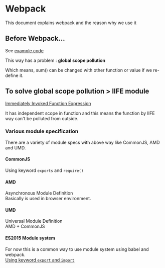 # Webpack

This document explains webpack and the reason why we use it

## Before Webpack...

See [example code](01-before-webpack)

This way has a problem : **global scope pollution**

Which means, sum() can be changed with other function or value if we re-define it.

## To solve global scope pollution > IIFE module

[Immediately Invoked Function Expression](02-iife-module)

It has independent scope in function and this means the function by IIFE way can't be polluted from outside.

### Various module specification

There are a variety of module specs with above way like CommonJS, AMD and UMD.

#### CommonJS

Using keyword `exports` and `require()`

#### AMD

Asynchronous Module Definition  
Basically is used in browser environment.

#### UMD

Universal Module Definition  
AMD + CommonJS

#### ES2015 Module system

For now this is a common way to use module system using babel and webpack.  
[Using keyword `export` and `import`](03-modules)

